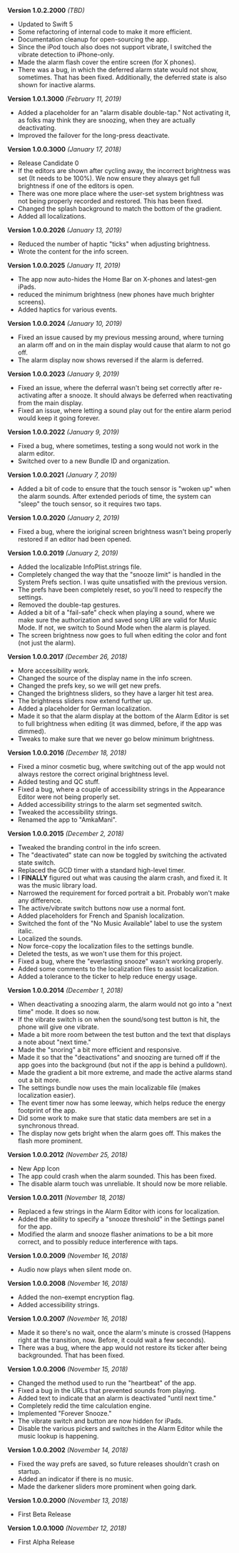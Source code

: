 **Version 1.0.2.2000** *(TBD)*
- Updated to Swift 5
- Some refactoring of internal code to make it more efficient.
- Documentation cleanup for open-sourcing the app.
- Since the iPod touch also does not support vibrate, I switched the vibrate detection to iPhone-only.
- Made the alarm flash cover the entire screen (for X phones).
- There was a bug, in which the deferred alarm state would not show, sometimes. That has been fixed. Additionally, the deferred state is also shown for inactive alarms.

**Version 1.0.1.3000** *(February 11, 2019)*
- Added a placeholder for an "alarm disable double-tap." Not activating it, as folks may think they are snoozing, when they are actually deactivating.
- Improved the failover for the long-press deactivate.

**Version 1.0.0.3000** *(January 17, 2018)*
- Release Candidate 0
- If the editors are shown after cycling away, the incorrect brightness was set (It needs to be 100%). We now ensure they always get full brightness if one of the editors is open.
- There was one more place where the user-set system brightness was not being properly recorded and restored. This has been fixed.
- Changed the splash background to match the bottom of the gradient.
- Added all localizations.

**Version 1.0.0.2026** *(January 13, 2019)*
- Reduced the number of haptic "ticks" when adjusting brightness.
- Wrote the content for the info screen.

**Version 1.0.0.2025** *(January 11, 2019)*
- The app now auto-hides the Home Bar on X-phones and latest-gen iPads.
- reduced the minimum brightness (new phones have much brighter screens).
- Added haptics for various events.

**Version 1.0.0.2024** *(January 10, 2019)*
- Fixed an issue caused by my previous messing around, where turning an alarm off and on in the main display would cause that alarm to not go off.
- The alarm display now shows reversed if the alarm is deferred.

**Version 1.0.0.2023** *(January 9, 2019)*
- Fixed an issue, where the deferral wasn't being set correctly after re-activating after a snooze. It should always be deferred when reactivating from the main display.
- Fixed an issue, where letting a sound play out for the entire alarm period would keep it going forever.

**Version 1.0.0.2022** *(January 9, 2019)*
- Fixed a bug, where sometimes, testing a song would not work in the alarm editor.
- Switched over to a new Bundle ID and organization.

**Version 1.0.0.2021** *(January 7, 2019)*
- Added a bit of code to ensure that the touch sensor is "woken up" when the alarm sounds. After extended periods of time, the system can "sleep" the touch sensor, so it requires two taps.

**Version 1.0.0.2020** *(January 2, 2019)*
- Fixed a bug, where the ioriginal screen brightness wasn't being properly restored if an editor had been opened.

**Version 1.0.0.2019** *(January 2, 2019)*
- Added the localizable InfoPlist.strings file.
- Completely changed the way that the "snooze limit" is handled in the System Prefs section. I was quite unsatisfied with the previous version.
- The prefs have been completely reset, so you'll need to respecify the settings.
- Removed the double-tap gestures.
- Added a bit of a "fail-safe" check when playing a sound, where we make sure the authorization and saved song URI are valid for Music Mode. If not, we switch to Sound Mode when the alarm is played.
- The screen brightness now goes to full when editing the color and font (not just the alarm).

**Version 1.0.0.2017** *(December 26, 2018)*
- More accessibility work.
- Changed the source of the display name in the info screen.
- Changed the prefs key, so we will get new prefs.
- Changed the brightness sliders, so they have a larger hit test area.
- The brightness sliders now extend further up.
- Added a placeholder for German localization.
- Made it so that the alarm display at the bottom of the Alarm Editor is set to full brightness when editing (it was dimmed, before, if the app was dimmed).
- Tweaks to make sure that we never go below minimum brightness.

**Version 1.0.0.2016** *(December 18, 2018)*
- Fixed a minor cosmetic bug, where switching out of the app would not always restore the correct original brightness level.
- Added testing and QC stuff.
- Fixed a bug, where a couple of accessibility strings in the Appearance Editor were not being properly set.
- Added accessibility strings to the alarm set segmented switch.
- Tweaked the accessibility strings.
- Renamed the app to "AmkaMani".

**Version 1.0.0.2015** *(December 2, 2018)*
- Tweaked the branding control in the info screen.
- The "deactivated" state can now be toggled by switching the activated state switch.
- Replaced the GCD timer with a standard high-level timer.
- I **FINALLY** figured out what was causing the alarm crash, and fixed it. It was the music library load.
- Narrowed the requirement for forced portrait a bit. Probably won't make any difference.
- The active/vibrate switch buttons now use a normal font.
- Added placeholders for French and Spanish localization.
- Switched the font of the "No Music Available" label to use the system italic.
- Localized the sounds.
- Now force-copy the localization files to the settings bundle.
- Deleted the tests, as we won't use them for this project.
- Fixed a bug, where the "everlasting snooze" wasn't working properly.
- Added some comments to the localization files to assist localization.
- Added a tolerance to the ticker to help reduce energy usage.

**Version 1.0.0.2014** *(December 1, 2018)*
- When deactivating a snoozing alarm, the alarm would not go into a "next time" mode. It does so now.
- If the vibrate switch is on when the sound/song test button is hit, the phone will give one vibrate.
- Made a bit more room between the test button and the text that displays a note about "next time."
- Made the "snoring" a bit more efficient and responsive.
- Made it so that the "deactivations" and snoozing are turned off if the app goes into the background (but not if the app is behind a pulldown).
- Made the gradient a bit more extreme, and made the active alarms stand out a bit more.
- The settings bundle now uses the main localizable file (makes localization easier).
- The event timer now has some leeway, which helps reduce the energy footprint of the app.
- Did some work to make sure that static data members are set in a synchronous thread.
- The display now gets bright when the alarm goes off. This makes the flash more prominent.

**Version 1.0.0.2012** *(November 25, 2018)*
- New App Icon
- The app could crash when the alarm sounded. This has been fixed.
- The disable alarm touch was unreliable. It should now be more reliable.

**Version 1.0.0.2011** *(November 18, 2018)*
- Replaced a few strings in the Alarm Editor with icons for localization.
- Added the ability to specify a "snooze threshold" in the Settings panel for the app.
- Modified the alarm and snooze flasher animations to be a bit more correct, and to possibly reduce interference with taps.

**Version 1.0.0.2009** *(November 16, 2018)*
- Audio now plays when silent mode on.

**Version 1.0.0.2008** *(November 16, 2018)*
- Added the non-exempt encryption flag.
- Added accessibility strings.

**Version 1.0.0.2007** *(November 16, 2018)*
- Made it so there's no wait, once the alarm's minute is crossed (Happens right at the transition, now. Before, it could wait a few seconds).
- There was a bug, where the app would not restore its ticker after being backgrounded. That has been fixed.

**Version 1.0.0.2006** *(November 15, 2018)*
- Changed the method used to run the "heartbeat" of the app.
- Fixed a bug in the URLs that prevented sounds from playing.
- Added text to indicate that an alarm is deactivated "until next time."
- Completely redid the time calculation engine.
- Implemented "Forever Snooze."
- The vibrate switch and button are now hidden for iPads.
- Disable the various pickers and switches in the Alarm Editor while the music lookup is happening.

**Version 1.0.0.2002** *(November 14, 2018)*
- Fixed the way prefs are saved, so future releases shouldn't crash on startup.
- Added an indicator if there is no music.
- Made the darkener sliders more prominent when going dark.

**Version 1.0.0.2000** *(November 13, 2018)*
- First Beta Release

**Version 1.0.0.1000** *(November 12, 2018)*
- First Alpha Release
